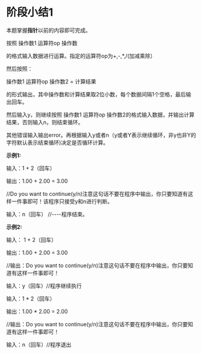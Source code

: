 # 阶段小结1

本题掌握**指针**以前的内容即可完成。

按照 操作数1 运算符op 操作数

的格式输入数据进行运算。指定的运算符op为+,-,*,/(加减乘除）

然后按照：

操作数1 运算符op 操作数2 = 计算结果

的形式输出，其中操作数和计算结果取2位小数，每个数据间隔1个空格，最后输出回车。

然后输入y，则继续按照 操作数1 运算符op 操作数2的格式输入数据，并输出计算结果，否则输入n，则结束循环。

其他错误输入输出error。再根据输入y或者n（y或者Y表示继续循环，非y也非Y的字符默认表示结束循环)决定是否循环计算。

**示例1:**

 输入：1 + 2（回车）

输出：1.00 + 2.00 = 3.00

//Do you want to continue(y/n)注意这句话不要在程序中输出，你只要知道有这样一件事即可！该程序只接受y和n进行判断。

输入：n（回车）   //----程序结束。

**示例2:**

输入： 1 + 2（回车）

输出：1.00 + 2.00 = 3.00

//输出：Do you want to continue(y/n)注意这句话不要在程序中输出，你只要知道有这样一件事即可！

输入：y（回车）//程序继续执行

输入：1 * 2（回车）

输出：1.00 * 2.00 = 2.00

//输出：Do you want to continue(y/n)注意这句话不要在程序中输出，你只要知道有这样一件事即可！

输入：n（回车）//程序退出
